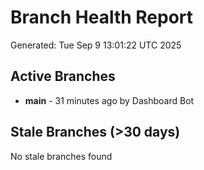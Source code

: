 # Branch Health Report
Generated: Tue Sep  9 13:01:22 UTC 2025

## Active Branches
- **main** - 31 minutes ago by Dashboard Bot

## Stale Branches (>30 days)
No stale branches found
